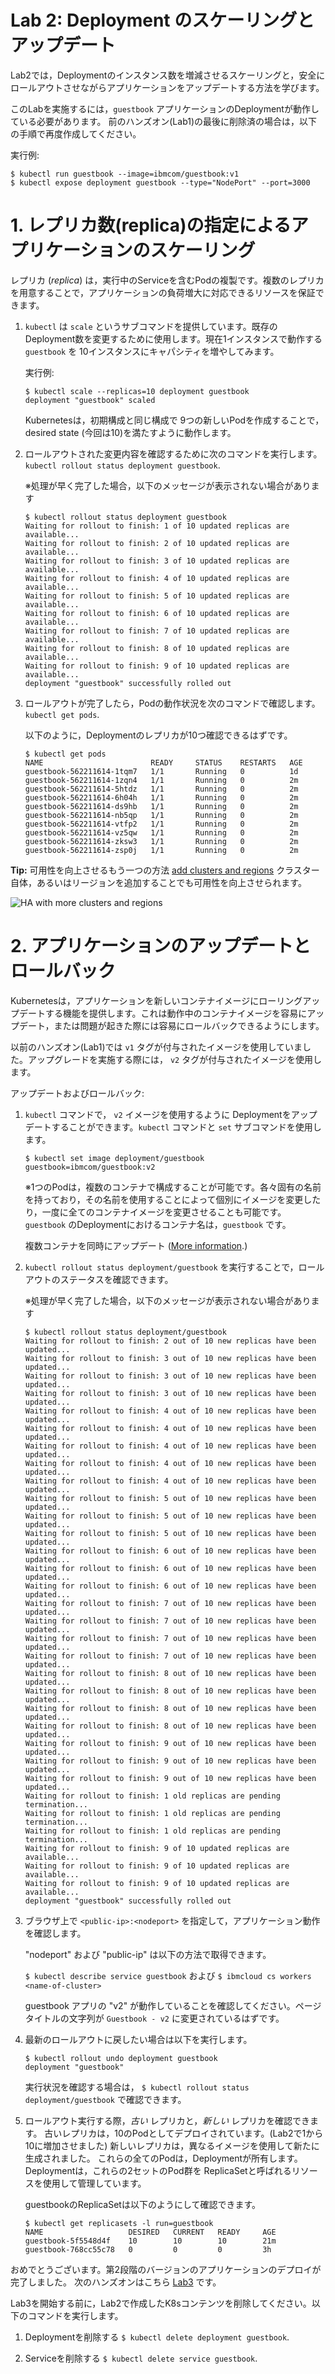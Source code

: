 # Lab 2: Deployment のスケーリングとアップデート

Lab2では，Deploymentのインスタンス数を増減させるスケーリングと，安全にロールアウトさせながらアプリケーションをアップデートする方法を学びます。 

このLabを実施するには，`guestbook` アプリケーションのDeploymentが動作している必要があります。
前のハンズオン(Lab1)の最後に削除済の場合は，以下の手順で再度作成してください。

実行例:

```console
$ kubectl run guestbook --image=ibmcom/guestbook:v1
$ kubectl expose deployment guestbook --type="NodePort" --port=3000
```
    
# 1. レプリカ数(replica)の指定によるアプリケーションのスケーリング

レプリカ (*replica*) は，実行中のServiceを含むPodの複製です。複数のレプリカを用意することで，アプリケーションの負荷増大に対応できるリソースを保証できます。

1. `kubectl` は `scale` というサブコマンドを提供しています。既存のDeployment数を変更するために使用します。現在1インスタンスで動作する `guestbook` を 10インスタンスにキャパシティを増やしてみます。

    実行例:

   ``` console
   $ kubectl scale --replicas=10 deployment guestbook
   deployment "guestbook" scaled
   ```

   Kubernetesは，初期構成と同じ構成で 9つの新しいPodを作成することで，desired state (今回は10)を満たすように動作します。

2. ロールアウトされた変更内容を確認するために次のコマンドを実行します。 `kubectl rollout status deployment guestbook`.

    ※処理が早く完了した場合，以下のメッセージが表示されない場合があります

   ```console
   $ kubectl rollout status deployment guestbook
   Waiting for rollout to finish: 1 of 10 updated replicas are available...
   Waiting for rollout to finish: 2 of 10 updated replicas are available...
   Waiting for rollout to finish: 3 of 10 updated replicas are available...
   Waiting for rollout to finish: 4 of 10 updated replicas are available...
   Waiting for rollout to finish: 5 of 10 updated replicas are available...
   Waiting for rollout to finish: 6 of 10 updated replicas are available...
   Waiting for rollout to finish: 7 of 10 updated replicas are available...
   Waiting for rollout to finish: 8 of 10 updated replicas are available...
   Waiting for rollout to finish: 9 of 10 updated replicas are available...
   deployment "guestbook" successfully rolled out
   ```

3. ロールアウトが完了したら，Podの動作状況を次のコマンドで確認します。 `kubectl get pods`.

   以下のように，Deploymentのレプリカが10つ確認できるはずです。

   ```console
   $ kubectl get pods
   NAME                        READY     STATUS    RESTARTS   AGE
   guestbook-562211614-1tqm7   1/1       Running   0          1d
   guestbook-562211614-1zqn4   1/1       Running   0          2m
   guestbook-562211614-5htdz   1/1       Running   0          2m
   guestbook-562211614-6h04h   1/1       Running   0          2m
   guestbook-562211614-ds9hb   1/1       Running   0          2m
   guestbook-562211614-nb5qp   1/1       Running   0          2m
   guestbook-562211614-vtfp2   1/1       Running   0          2m
   guestbook-562211614-vz5qw   1/1       Running   0          2m
   guestbook-562211614-zksw3   1/1       Running   0          2m
   guestbook-562211614-zsp0j   1/1       Running   0          2m
   ```

**Tip:** 可用性を向上させるもう一つの方法
[add clusters and regions](https://console.bluemix.net/docs/containers/cs_planning.html#cs_planning_cluster_config)
クラスター自体，あるいはリージョンを追加することでも可用性を向上させられます。

![HA with more clusters and regions](../images/cluster_ha_roadmap.png)

# 2. アプリケーションのアップデートとロールバック

Kubernetesは，アプリケーションを新しいコンテナイメージにローリングアップデートする機能を提供します。これは動作中のコンテナイメージを容易にアップデート，または問題が起きた際には容易にロールバックできるようにします。

以前のハンズオン(Lab1)では `v1` タグが付与されたイメージを使用していました。アップグレードを実施する際には， `v2` タグが付与されたイメージを使用します。

アップデートおよびロールバック:
1. `kubectl` コマンドで， `v2` イメージを使用するように Deploymentをアップデートすることができます。`kubectl` コマンドと `set` サブコマンドを使用します。

    ```$ kubectl set image deployment/guestbook guestbook=ibmcom/guestbook:v2```

   ※1つのPodは，複数のコンテナで構成することが可能です。各々固有の名前を持っており，その名前を使用することによって個別にイメージを変更したり，一度に全てのコンテナイメージを変更させることも可能です。
   `guestbook` のDeploymentにおけるコンテナ名は，`guestbook` です。

    複数コンテナを同時にアップデート 
    ([More information](https://kubernetes.io/docs/user-guide/kubectl/kubectl_set_image/).)

2. `kubectl rollout status deployment/guestbook` を実行することで，ロールアウトのステータスを確認できます。
    
    ※処理が早く完了した場合，以下のメッセージが表示されない場合があります

   ```console
   $ kubectl rollout status deployment/guestbook
   Waiting for rollout to finish: 2 out of 10 new replicas have been updated...
   Waiting for rollout to finish: 3 out of 10 new replicas have been updated...
   Waiting for rollout to finish: 3 out of 10 new replicas have been updated...
   Waiting for rollout to finish: 3 out of 10 new replicas have been updated...
   Waiting for rollout to finish: 4 out of 10 new replicas have been updated...
   Waiting for rollout to finish: 4 out of 10 new replicas have been updated...
   Waiting for rollout to finish: 4 out of 10 new replicas have been updated...
   Waiting for rollout to finish: 4 out of 10 new replicas have been updated...
   Waiting for rollout to finish: 4 out of 10 new replicas have been updated...
   Waiting for rollout to finish: 5 out of 10 new replicas have been updated...
   Waiting for rollout to finish: 5 out of 10 new replicas have been updated...
   Waiting for rollout to finish: 5 out of 10 new replicas have been updated...
   Waiting for rollout to finish: 6 out of 10 new replicas have been updated...
   Waiting for rollout to finish: 6 out of 10 new replicas have been updated...
   Waiting for rollout to finish: 6 out of 10 new replicas have been updated...
   Waiting for rollout to finish: 7 out of 10 new replicas have been updated...
   Waiting for rollout to finish: 7 out of 10 new replicas have been updated...
   Waiting for rollout to finish: 7 out of 10 new replicas have been updated...
   Waiting for rollout to finish: 7 out of 10 new replicas have been updated...
   Waiting for rollout to finish: 8 out of 10 new replicas have been updated...
   Waiting for rollout to finish: 8 out of 10 new replicas have been updated...
   Waiting for rollout to finish: 8 out of 10 new replicas have been updated...
   Waiting for rollout to finish: 8 out of 10 new replicas have been updated...
   Waiting for rollout to finish: 9 out of 10 new replicas have been updated...
   Waiting for rollout to finish: 9 out of 10 new replicas have been updated...
   Waiting for rollout to finish: 9 out of 10 new replicas have been updated...
   Waiting for rollout to finish: 1 old replicas are pending termination...
   Waiting for rollout to finish: 1 old replicas are pending termination...
   Waiting for rollout to finish: 1 old replicas are pending termination...
   Waiting for rollout to finish: 9 of 10 updated replicas are available...
   Waiting for rollout to finish: 9 of 10 updated replicas are available...
   Waiting for rollout to finish: 9 of 10 updated replicas are available...
   deployment "guestbook" successfully rolled out
   ```

3. ブラウザ上で `<public-ip>:<nodeport>` を指定して，アプリケーション動作を確認します。

   "nodeport" および "public-ip" は以下の方法で取得できます。

   `$ kubectl describe service guestbook`
   および
   `$ ibmcloud cs workers <name-of-cluster>`

   guestbook アプリの "v2" が動作していることを確認してください。ページタイトルの文字列が `Guestbook - v2` に変更されているはずです。

4. 最新のロールアウトに戻したい場合は以下を実行します。

   ```console
   $ kubectl rollout undo deployment guestbook
   deployment "guestbook"
   ```

   実行状況を確認する場合は， `$ kubectl rollout status deployment/guestbook` で確認できます。
   
5. ロールアウト実行する際，*古い* レプリカと，*新しい* レプリカを確認できます。
   古いレプリカは，10のPodとしてデプロイされています。(Lab2で1から10に増加させました)
   新しいレプリカは，異なるイメージを使用して新たに生成されました。
   これらの全てのPodは，Deploymentが所有します。
   Deploymentは，これらの2セットのPod群を ReplicaSetと呼ばれるリソースを使用して管理しています。
   
   guestbookのReplicaSetは以下のようにして確認できます。
   
   ```console
   $ kubectl get replicasets -l run=guestbook
   NAME                   DESIRED   CURRENT   READY     AGE
   guestbook-5f5548d4f    10        10        10        21m
   guestbook-768cc55c78   0         0         0         3h
   ```

おめでとうございます。第2段階のバージョンのアプリケーションのデプロイが完了しました。
次のハンズオンはこちら [Lab3](../Lab3/README.md) です。

Lab3を開始する前に，Lab2で作成したK8sコンテンツを削除してください。以下のコマンドを実行します。

  1. Deploymentを削除する `$ kubectl delete deployment guestbook`.

  2. Serviceを削除する `$ kubectl delete service guestbook`.
  
